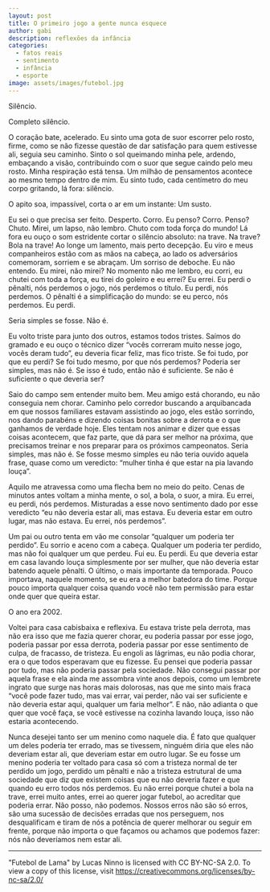 ```yaml
---
layout: post
title: O primeiro jogo a gente nunca esquece
author: gabi
description: reflexões da infância 
categories:
  - fatos reais
  - sentimento
  - infância
  - esporte
image: assets/images/futebol.jpg
---
```


Silêncio.

Completo silêncio.

O coração bate, acelerado. Eu sinto uma gota de suor escorrer pelo rosto, firme, como se não fizesse questão de dar satisfação para quem estivesse ali, seguia seu caminho. Sinto o sol queimando minha pele, ardendo, embaçando a visão, contribuindo com o suor que segue caindo pelo meu rosto. Minha respiração está tensa. Um milhão de pensamentos acontece ao mesmo tempo dentro de mim. Eu sinto tudo, cada centímetro do meu corpo gritando, lá fora: silêncio.

O apito soa, impassível, corta o ar em um instante: Um susto.

Eu sei o que precisa ser feito. Desperto. Corro. Eu penso? Corro. Penso? Chuto. Mirei, um lapso, não lembro. Chuto com toda força do mundo! Lá fora eu ouço o som estridente cortar o silêncio absoluto: na trave. Na trave? Bola na trave!  Ao longe um lamento, mais perto decepção. Eu viro e meus companheiros estão com as mãos na cabeça, ao lado os adversários comemoram, sorriem e se abraçam. Um sorriso de deboche. Eu não entendo. Eu mirei, não mirei? No momento não me lembro, eu corri, eu chutei com toda a força, eu tirei do goleiro e eu errei? Eu errei. Eu perdi o pênalti, nós perdemos o jogo, nós perdemos o título. Eu perdi, nós perdemos. O pênalti é a simplificação do mundo: se eu perco, nós perdemos. Eu perdi.

Seria simples se fosse. Não é.

Eu volto triste para junto dos outros, estamos todos tristes. Saímos do gramado e eu ouço o técnico dizer “vocês correram muito nesse jogo, vocês deram tudo”, eu deveria ficar feliz, mas fico triste. Se foi tudo, por que eu perdi? Se foi tudo mesmo, por que nós perdemos? Poderia ser simples, mas não é. Se isso é tudo, então não é suficiente. Se não é suficiente o que deveria ser?

Saio do campo sem entender muito bem. Meu amigo está chorando, eu não conseguia nem chorar. Caminho pelo corredor buscando a arquibancada em que nossos familiares estavam assistindo ao jogo, eles estão sorrindo, nos dando parabéns e dizendo coisas bonitas sobre a derrota e o que ganhamos de verdade hoje. Eles tentam nos animar e dizer que essas coisas acontecem, que faz parte, que dá para ser melhor na próxima, que precisamos treinar e nos preparar para os próximos campeonatos. Seria simples, mas não é. Se fosse mesmo simples eu não teria ouvido aquela frase, quase como um veredicto: “mulher tinha é que estar na pia lavando louça”.

Aquilo me atravessa como uma flecha bem no meio do peito. Cenas de minutos antes voltam a minha mente, o sol, a bola, o suor, a mira. Eu errei, eu perdi, nós perdemos. Misturadas a esse novo sentimento dado por esse veredicto “eu não deveria estar ali, mas estava. Eu deveria estar em outro lugar, mas não estava. Eu errei, nós perdemos”.

Um pai ou outro tenta em vão me consolar “qualquer um poderia ter perdido”. Eu sorrio e aceno com a cabeça. Qualquer um poderia ter perdido, mas não foi qualquer um que perdeu. Fui eu. Eu perdi. Eu que deveria estar em casa lavando louça simplesmente por ser mulher, que não deveria estar batendo aquele pênalti. O último, o mais importante da temporada. Pouco importava, naquele momento, se eu era a melhor batedora do time. Porque pouco importa qualquer coisa quando você não tem permissão para estar onde quer que queira estar.
 
O ano era 2002.

Voltei para casa cabisbaixa e reflexiva. Eu estava triste pela derrota, mas não era isso que me fazia querer chorar, eu poderia passar por esse jogo, poderia passar por essa derrota, poderia passar por esse sentimento de culpa, de fracasso, de tristeza. Eu engoli as lágrimas, eu não podia chorar, era o que todos esperavam que eu fizesse. Eu pensei que poderia passar por tudo, mas não poderia passar pela sociedade. Não consegui passar por aquela frase e ela ainda me assombra vinte anos depois, como um lembrete ingrato que surge nas horas mais dolorosas, nas que me sinto mais fraca “você pode fazer tudo, mas vai errar, vai perder, não vai ser suficiente e não deveria estar aqui, qualquer um faria melhor”. E não, não adianta o que quer que você faça, se você estivesse na cozinha lavando louça, isso não estaria acontecendo.
  
Nunca desejei tanto ser um menino como naquele dia. É fato que qualquer um deles poderia ter errado, mas se tivessem, ninguém diria que eles não deveriam estar ali, que deveriam estar em outro lugar. Se eu fosse um menino poderia ter voltado para casa só com a tristeza normal de ter perdido um jogo, perdido um pênalti e não a tristeza estrutural de uma sociedade que diz que existem coisas que eu não deveria fazer e que quando eu erro todos nós perdemos. Eu não errei porque chutei a bola na trave, errei muito antes, errei ao querer jogar futebol, ao acreditar que poderia errar. Não posso, não podemos. Nossos erros não são só erros, são uma sucessão de decisões erradas que nos perseguem, nos desqualificam e tiram de nós a potência de querer melhorar ou seguir em frente, porque não importa o que façamos ou achamos que podemos fazer: nós não deveríamos nem estar ali.

---

"Futebol de Lama" by Lucas Ninno is licensed with CC BY-NC-SA 2.0. To view a copy of this license, visit https://creativecommons.org/licenses/by-nc-sa/2.0/
